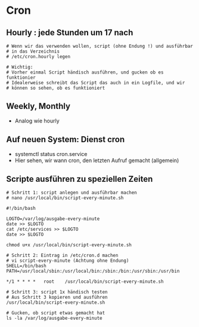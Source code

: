 # Cron 

## Hourly : jede Stunden um 17 nach

```
# Wenn wir das verwenden wollen, script (ohne Endung !) und ausführbar 
# in das Verzeichnis 
# /etc/cron.hourly legen 

# Wichtig:
# Vorher einmal Script händisch ausführen, und gucken ob es funktionier
# Idealerweise schreibt das Script das auch in ein Logfile, und wir 
# können so sehen, ob es funktioniert 

```

## Weekly, Monthly 

  * Analog wie hourly 

## Auf neuen System: Dienst cron 

  * systemctl status cron.service 
  * Hier sehen, wir wann cron, den letzten Aufruf gemacht (allgemein) 


## Scripte ausführen zu speziellen Zeiten 

```
# Schritt 1: script anlegen und ausführbar machen 
# nano /usr/local/bin/script-every-minute.sh 
```

```
#!/bin/bash

LOGTO=/var/log/ausgabe-every-minute
date >> $LOGTO
cat /etc/services >> $LOGTO
date >> $LOGTO
```

```
chmod u+x /usr/local/bin/script-every-minute.sh 
```

```
# Schritt 2: Eintrag in /etc/cron.d machen 
# vi script-every-minute (Achtung ohne Endung) 
SHELL=/bin/bash
PATH=/usr/local/sbin:/usr/local/bin:/sbin:/bin:/usr/sbin:/usr/bin

*/1 * * * *   root    /usr/local/bin/script-every-minute.sh
```


```
# Schritt 3: script 1x händisch testen
# Aus Schritt 3 kopieren und ausführen 
/usr/local/bin/script-every-minute.sh

```

```
# Gucken, ob script etwas gemacht hat
ls -la /var/log/ausgabe-every-minute 

```
